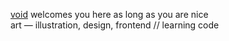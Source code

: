 <a href="https://juvehiir.carrd.co">void</a> welcomes you here as long as you are nice</br>
art — illustration, design, frontend // learning code

